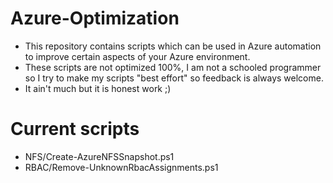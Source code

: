 # Azure-Optimization
- This repository contains scripts which can be used in Azure automation to improve certain aspects of your Azure environment.
- These scripts are not optimized 100%, I am not a schooled programmer so I try to make my scripts "best effort" so feedback is always welcome.
- It ain't much but it is honest work ;)

# Current scripts
- NFS/Create-AzureNFSSnapshot.ps1
- RBAC/Remove-UnknownRbacAssignments.ps1
